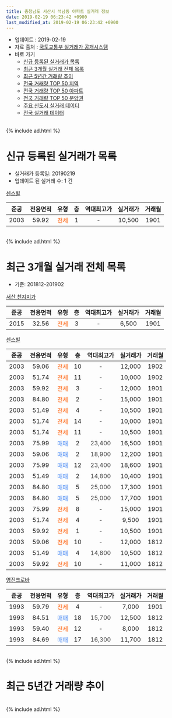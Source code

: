 ```yaml
---
title: 충청남도 서산시 석남동 아파트 실거래 정보
date: 2019-02-19 06:23:42 +0900
last_modified_at: 2019-02-19 06:23:42 +0900
---
```


* 업데이트 : 2019-02-19
* 자료 출처 : [국토교통부 실거래가 공개시스템](http://rt.molit.go.kr)
* 바로 가기
    * [신규 등록된 실거래가 목록](#신규-등록된-실거래가-목록)
    * [최근 3개월 실거래 전체 목록](#최근-3개월-실거래-전체-목록)
    * [최근 5년간 거래량 추이](#최근-5년간-거래량-추이)
    * [전국 거래량 TOP 50 지역](https://ayogom.github.io/apt-trade-info/최근-3개월-전국에서-가장-거래가-많이-발생한-지역)
    * [전국 거래량 TOP 50 아파트](https://ayogom.github.io/apt-trade-info/최근-3개월-전국에서-가장-거래가-많이-발생한-아파트)
    * [전국 거래량 TOP 50 분양권](https://ayogom.github.io/apt-trade-info/최근-3개월-전국에서-가장-거래가-많이-발생한-분양권)
    * [주요 신도시 실거래 데이터](https://ayogom.github.io/apt-trade-info/주요-신도시)
    * [전국 실거래 데이터](https://ayogom.github.io/apt-trade-info/전국)
<br>
{% include ad.html %}
<br>

# 신규 등록된 실거래가 목록
* 실거래가 등록일: 20190219
* 업데이트 된 실거래 수: 1 건


[센스빌](https://search.naver.com/search.naver?query=%EC%B6%A9%EC%B2%AD%EB%82%A8%EB%8F%84+%EC%84%9C%EC%82%B0%EC%8B%9C+%EC%84%9D%EB%82%A8%EB%8F%99+%EC%84%BC%EC%8A%A4%EB%B9%8C)

|준공|전용면적|유형|층|역대최고가|실거래가|거래월|
|:---:|:---:|:---:|:---:|:---:|:---:|:---:|
|2003|59.92|<span style="color:#ff5a00">전세</span>|1|<span style="color:#444444">-</span>|10,500|1901|


<br>
{% include ad.html %}
<br>

# 최근 3개월 실거래 전체 목록
* 기준: 201812-201902


[서산 천지미가](https://search.naver.com/search.naver?query=%EC%B6%A9%EC%B2%AD%EB%82%A8%EB%8F%84+%EC%84%9C%EC%82%B0%EC%8B%9C+%EC%84%9D%EB%82%A8%EB%8F%99+%EC%84%9C%EC%82%B0+%EC%B2%9C%EC%A7%80%EB%AF%B8%EA%B0%80)

|준공|전용면적|유형|층|역대최고가|실거래가|거래월|
|:---:|:---:|:---:|:---:|:---:|:---:|:---:|
|2015|32.56|<span style="color:#ff5a00">전세</span>|3|<span style="color:#444444">-</span>|6,500|1901|

[센스빌](https://search.naver.com/search.naver?query=%EC%B6%A9%EC%B2%AD%EB%82%A8%EB%8F%84+%EC%84%9C%EC%82%B0%EC%8B%9C+%EC%84%9D%EB%82%A8%EB%8F%99+%EC%84%BC%EC%8A%A4%EB%B9%8C)

|준공|전용면적|유형|층|역대최고가|실거래가|거래월|
|:---:|:---:|:---:|:---:|:---:|:---:|:---:|
|2003|59.06|<span style="color:#ff5a00">전세</span>|10|<span style="color:#444444">-</span>|12,000|1902|
|2003|51.74|<span style="color:#ff5a00">전세</span>|11|<span style="color:#444444">-</span>|10,000|1902|
|2003|59.92|<span style="color:#ff5a00">전세</span>|3|<span style="color:#444444">-</span>|12,000|1901|
|2003|84.80|<span style="color:#ff5a00">전세</span>|2|<span style="color:#444444">-</span>|15,000|1901|
|2003|51.49|<span style="color:#ff5a00">전세</span>|4|<span style="color:#444444">-</span>|10,500|1901|
|2003|51.74|<span style="color:#ff5a00">전세</span>|14|<span style="color:#444444">-</span>|10,000|1901|
|2003|51.74|<span style="color:#ff5a00">전세</span>|11|<span style="color:#444444">-</span>|10,500|1901|
|2003|75.99|<span style="color:#4285f3">매매</span>|2|<span style="color:#444444">23,400</span>|16,500|1901|
|2003|59.06|<span style="color:#4285f3">매매</span>|2|<span style="color:#444444">18,900</span>|12,200|1901|
|2003|75.99|<span style="color:#4285f3">매매</span>|12|<span style="color:#444444">23,400</span>|18,600|1901|
|2003|51.49|<span style="color:#4285f3">매매</span>|2|<span style="color:#444444">14,800</span>|10,400|1901|
|2003|84.80|<span style="color:#4285f3">매매</span>|5|<span style="color:#444444">25,000</span>|17,300|1901|
|2003|84.80|<span style="color:#4285f3">매매</span>|5|<span style="color:#444444">25,000</span>|17,700|1901|
|2003|75.99|<span style="color:#ff5a00">전세</span>|8|<span style="color:#444444">-</span>|15,000|1901|
|2003|51.74|<span style="color:#ff5a00">전세</span>|4|<span style="color:#444444">-</span>|9,500|1901|
|2003|59.92|<span style="color:#ff5a00">전세</span>|1|<span style="color:#444444">-</span>|10,500|1901|
|2003|59.06|<span style="color:#ff5a00">전세</span>|10|<span style="color:#444444">-</span>|12,000|1812|
|2003|51.49|<span style="color:#4285f3">매매</span>|4|<span style="color:#444444">14,800</span>|10,500|1812|
|2003|59.92|<span style="color:#ff5a00">전세</span>|10|<span style="color:#444444">-</span>|11,000|1812|

[영진크로바](https://search.naver.com/search.naver?query=%EC%B6%A9%EC%B2%AD%EB%82%A8%EB%8F%84+%EC%84%9C%EC%82%B0%EC%8B%9C+%EC%84%9D%EB%82%A8%EB%8F%99+%EC%98%81%EC%A7%84%ED%81%AC%EB%A1%9C%EB%B0%94)

|준공|전용면적|유형|층|역대최고가|실거래가|거래월|
|:---:|:---:|:---:|:---:|:---:|:---:|:---:|
|1993|59.79|<span style="color:#ff5a00">전세</span>|4|<span style="color:#444444">-</span>|7,000|1901|
|1993|84.51|<span style="color:#4285f3">매매</span>|18|<span style="color:#444444">15,700</span>|12,500|1812|
|1993|59.40|<span style="color:#ff5a00">전세</span>|12|<span style="color:#444444">-</span>|8,000|1812|
|1993|84.69|<span style="color:#4285f3">매매</span>|17|<span style="color:#444444">16,300</span>|11,700|1812|


<br>
{% include ad.html %}
<br>

# 최근 5년간 거래량 추이


<div style="width:100%;">
    <canvas id="deal_progress" height="200"></canvas>
</div>

<script>
new Chart(document.getElementById("deal_progress"), {
    type: 'line',
    data: {
        labels: ['201402','201403','201404','201405','201406','201407','201408','201409','201410','201411','201412','201501','201502','201503','201504','201505','201506','201507','201508','201509','201510','201511','201512','201601','201602','201603','201604','201605','201606','201607','201608','201609','201610','201611','201612','201701','201702','201703','201704','201705','201706','201707','201708','201709','201710','201711','201712','201801','201802','201803','201804','201805','201806','201807','201808','201809','201810','201811','201812','201901','201902'],
        datasets: [{
            label: '매매',
            pointRadius: 1,
            data: [16, 11, 9, 6, 15, 11, 7, 15, 11, 9, 10, 9, 3, 10, 6, 6, 7, 8, 19, 27, 20, 22, 12, 21, 9, 6, 9, 11, 15, 13, 9, 13, 12, 11, 10, 5, 15, 12, 5, 11, 15, 11, 8, 9, 6, 5, 4, 9, 5, 8, 13, 14, 8, 4, 3, 3, 10, 7, 3, 6, 0],
            borderColor: "rgba(255, 201, 14, 1)",
            backgroundColor: "rgba(255, 201, 14, 0.5)",
            fill: false,
            lineTension: 0
        },{
            label: '전월세',
            pointRadius: 1,
            data: [4, 5, 4, 3, 0, 5, 1, 5, 8, 7, 0, 6, 4, 4, 5, 2, 0, 2, 2, 6, 5, 8, 6, 15, 6, 2, 10, 7, 6, 5, 4, 6, 5, 5, 4, 9, 2, 10, 3, 5, 5, 5, 2, 3, 8, 4, 1, 4, 4, 5, 5, 5, 3, 3, 5, 2, 3, 8, 3, 10, 2],
            borderColor: "rgba(0, 141, 185, 1)",
            backgroundColor: "rgba(0, 141, 185, 0.5)",
            fill: false,
            lineTension: 0
        }
        ]
    },
    options: {
        responsive: true,
        title: {
            display: false
        },
        tooltips: {
            mode: 'index',
            intersect: false
        },
        hover: {
            mode: 'nearest',
            intersect: true
        },
        scales: {
            xAxes: [{
                display: true,
                scaleLabel: {
                    display: true,
                    labelString: '년/월'
                }
            }],
            yAxes: [{
                display: true,
                ticks: {
                    suggestedMin: 0,
                },
                scaleLabel: {
                    display: true,
                    labelString: '실거래 수'
                }
            }]
        }
    }
});

</script>


<br>
{% include ad.html %}
<br>


